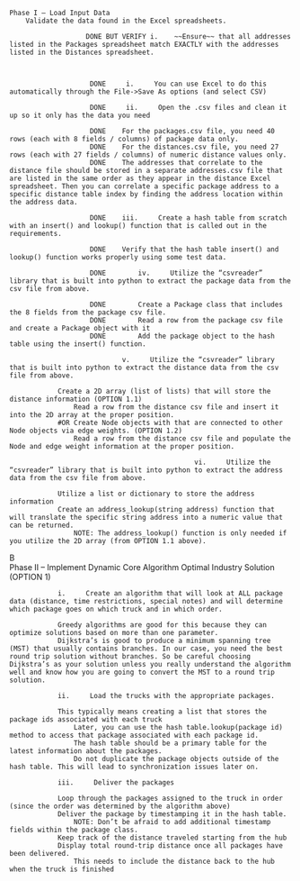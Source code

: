 
    Phase I – Load Input Data
        Validate the data found in the Excel spreadsheets.

                       DONE BUT VERIFY i.    ~~Ensure~~ that all addresses listed in the Packages spreadsheet match EXACTLY with the addresses listed in the Distances spreadsheet.

                

                        DONE     i.     You can use Excel to do this automatically through the File->Save As options (and select CSV)

                        DONE     ii.     Open the .csv files and clean it up so it only has the data you need

                        DONE    For the packages.csv file, you need 40 rows (each with 8 fields / columns) of package data only.
                        DONE    For the distances.csv file, you need 27 rows (each with 27 fields / columns) of numeric distance values only.
                        DONE    The addresses that correlate to the distance file should be stored in a separate addresses.csv file that are listed in the same order as they appear in the distance Excel spreadsheet. Then you can correlate a specific package address to a specific distance table index by finding the address location within the address data.

                        DONE    iii.     Create a hash table from scratch with an insert() and lookup() function that is called out in the requirements.

                        DONE    Verify that the hash table insert() and lookup() function works properly using some test data.

                        DONE        iv.     Utilize the “csvreader” library that is built into python to extract the package data from the csv file from above.

                        DONE        Create a Package class that includes the 8 fields from the package csv file.
                        DONE        Read a row from the package csv file and create a Package object with it
                        DONE        Add the package object to the hash table using the insert() function.

                                v.     Utilize the “csvreader” library that is built into python to extract the distance data from the csv file from above.

                Create a 2D array (list of lists) that will store the distance information (OPTION 1.1)
                    Read a row from the distance csv file and insert it into the 2D array at the proper position.
                #OR Create Node objects with that are connected to other Node objects via edge weights. (OPTION 1.2)
                    Read a row from the distance csv file and populate the Node and edge weight information at the proper position.

                                                  vi.     Utilize the “csvreader” library that is built into python to extract the address data from the csv file from above.

                Utilize a list or dictionary to store the address information
                Create an address_lookup(string address) function that will translate the specific string address into a numeric value that can be returned.
                    NOTE: The address_lookup() function is only needed if you utilize the 2D array (from OPTION 1.1 above).

B               
    Phase II – Implement Dynamic Core Algorithm
        Optimal Industry Solution (OPTION 1)

                i.     Create an algorithm that will look at ALL package data (distance, time restrictions, special notes) and will determine which package goes on which truck and in which order.

                Greedy algorithms are good for this because they can optimize solutions based on more than one parameter.
                Dijkstra’s is good to produce a minimum spanning tree (MST) that usually contains branches. In our case, you need the best round trip solution without branches. So be careful choosing Dijkstra’s as your solution unless you really understand the algorithm well and know how you are going to convert the MST to a round trip solution.

                ii.     Load the trucks with the appropriate packages.

                This typically means creating a list that stores the package ids associated with each truck
                    Later, you can use the hash table.lookup(package id) method to access that package associated with each package id.
                    The hash table should be a primary table for the latest information about the packages.
                    Do not duplicate the package objects outside of the hash table. This will lead to synchronization issues later on.

                iii.     Deliver the packages

                Loop through the packages assigned to the truck in order (since the order was determined by the algorithm above)
                Deliver the package by timestamping it in the hash table.
                    NOTE: Don’t be afraid to add additional timestamp fields within the package class.
                Keep track of the distance traveled starting from the hub
                Display total round-trip distance once all packages have been delivered.
                    This needs to include the distance back to the hub when the truck is finished
